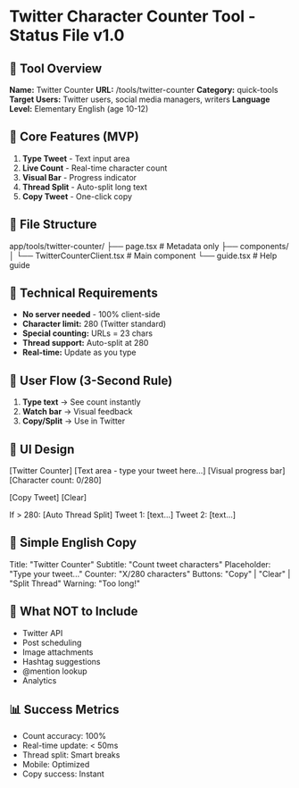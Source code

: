 # Twitter Character Counter Tool - Status File v1.0

## 📌 Tool Overview

**Name:** Twitter Counter
**URL:** /tools/twitter-counter
**Category:** quick-tools
**Target Users:** Twitter users, social media managers, writers
**Language Level:** Elementary English (age 10-12)

## 🎯 Core Features (MVP)

1. **Type Tweet** - Text input area
2. **Live Count** - Real-time character count
3. **Visual Bar** - Progress indicator
4. **Thread Split** - Auto-split long text
5. **Copy Tweet** - One-click copy

## 📁 File Structure

app/tools/twitter-counter/
├── page.tsx # Metadata only
├── components/
│ └── TwitterCounterClient.tsx # Main component
└── guide.tsx # Help guide

## 🔧 Technical Requirements

- **No server needed** - 100% client-side
- **Character limit:** 280 (Twitter standard)
- **Special counting:** URLs = 23 chars
- **Thread support:** Auto-split at 280
- **Real-time:** Update as you type

## 💭 User Flow (3-Second Rule)

1. **Type text** → See count instantly
2. **Watch bar** → Visual feedback
3. **Copy/Split** → Use in Twitter

## 🎨 UI Design

[Twitter Counter]
[Text area - type your tweet here...]
[Visual progress bar]
[Character count: 0/280]

[Copy Tweet] [Clear]

If > 280:
[Auto Thread Split]
Tweet 1: [text...]
Tweet 2: [text...]

## 📝 Simple English Copy

Title: "Twitter Counter"
Subtitle: "Count tweet characters"
Placeholder: "Type your tweet..."
Counter: "X/280 characters"
Buttons: "Copy" | "Clear" | "Split Thread"
Warning: "Too long!"

## 🚫 What NOT to Include

- Twitter API
- Post scheduling
- Image attachments
- Hashtag suggestions
- @mention lookup
- Analytics

## 📊 Success Metrics

- Count accuracy: 100%
- Real-time update: < 50ms
- Thread split: Smart breaks
- Mobile: Optimized
- Copy success: Instant
